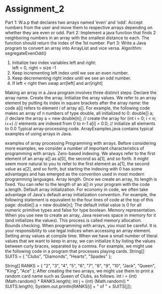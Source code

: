 # Assignment_2

Part 1: W.a.p that declares two arrays named ‘even’ and ‘odd’. Accept numbers from the user and move them to respective arrays depending on whether they are even or odd. 
Part 2: Implement a java function that finds 2 neighboring numbers in an array with the smallest distance to each. The function should return the index of the 1st number.
Part 3: Write a Java program to convert an array into ArrayList and vice versa.
Algorithm: segregateEvenOdd()
1) Initialize two index variables left and right:  
            left = 0,  right = size -1 
2) Keep incrementing left index until we see an even number.
3) Keep decrementing right index until we see an odd number.
4) If left < right then swap arr[left] and arr[right]

 Making an array in a Java program involves three distinct steps:
Declare the array name.
Create the array.
Initialize the array values.
We refer to an array element by putting its index in square brackets after the array name: the code a[i] refers to element i of array a[]. For example, the following code makes an array of n numbers of type double, all initialized to 0:
double[] a;                    // declare the array
a = new double[n];             // create the array
for (int i = 0; i < n; i++)    // elements are indexed from 0 to n-1
   a[i] = 0.0;                 // initialize all elements to 0.0
Typical array-processing code.
ArrayExamples.java contains typical examples of using arrays in Java.

examples of array processing
Programming with arrays. Before considering more examples, we consider a number of important characteristics of programming with arrays.
Zero-based indexing. We always refer to the first element of an array a[] as a[0], the second as a[1], and so forth. It might seem more natural to you to refer to the first element as a[1], the second value as a[2], and so forth, but starting the indexing with 0 has some advantages and has emerged as the convention used in most modern programming languages.
Array length. Once we create an array, its length is fixed. You can refer to the length of an a[] in your program with the code a.length.
Default array initialization. For economy in code, we often take advantage of Java's default array initialization convention. For example, the following statement is equivalent to the four lines of code at the top of this page:
double[] a = new double[n]; 
The default initial value is 0 for all numeric primitive types and false for type boolean.
Memory representation. When you use new to create an array, Java reserves space in memory for it (and initializes the values). This process is called memory allocation.
Bounds checking. When programming with arrays, you must be careful. It is your responsibility to use legal indices when accessing an array element.
Setting array values at compile time. When we have a small number of literal values that we want to keep in array, we can initialize it by listing the values between curly braces, separated by a comma. For example, we might use the following code in a program that processes playing cards.
String[] SUITS = {
    "Clubs", "Diamonds", "Hearts", "Spades"
}; 

String[] RANKS = {
    "2", "3", "4", "5", "6", "7", "8", "9", "10",
    "Jack", "Queen", "King", "Ace"
};
After creating the two arrays, we might use them to print a random card name such as Queen of Clubs, as follows.
int i = (int) (Math.random() * RANKS.length); 
int j = (int) (Math.random() * SUITS.length); 
System.out.println(RANKS[i] + " of " + SUITS[j]); 



 
